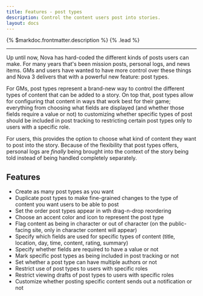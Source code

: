 ```yaml
---
title: Features - post types
description: Control the content users post into stories.
layout: docs
---
```


{% $markdoc.frontmatter.description %} {% .lead %}

---

Up until now, Nova has hard-coded the different kinds of posts users can make. For many years that's been mission posts, personal logs, and news items. GMs and users have wanted to have more control over these things and Nova 3 delivers that with a powerful new feature: post types.

For GMs, post types represent a brand-new way to control the different types of content that can be added to a story. On top that, post types allow for configuring that content in ways that work best for their game; everything from choosing what fields are displayed (and whether those fields require a value or not) to customizing whether specific types of post should be included in post tracking to restricting certain post types only to users with a specific role.

For users, this provides the option to choose what kind of content they want to post into the story. Because of the flexibility that post types offers, personal logs are *finally* being brought into the context of the story being told instead of being handled completely separately.

## Features

- Create as many post types as you want
- Duplicate post types to make fine-grained changes to the type of content you want users to be able to post
- Set the order post types appear in wth drag-n-drop reordering
- Choose an accent color and icon to represent the post type
- Flag content as being in character or out of character (on the public-facing site, only in character content will appear)
- Specify which fields are used for specific types of content (title, location, day, time, content, rating, summary)
- Specify whether fields are required to have a value or not
- Mark specific post types as being included in post tracking or not
- Set whether a post type can have multiple authors or not
- Restrict use of post types to users with specific roles
- Restrict viewing drafts of post types to users with specific roles
- Customize whether posting specific content sends out a notification or not